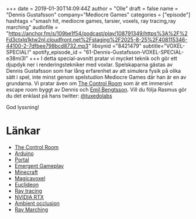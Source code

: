 +++
date = 2019-01-30T14:09:44Z
author = "Olle"
draft = false
name = "Dennis Gustafsson"
company="Mediocre Games"
categories = ["episode"]
hashtags ="smash hit, mediocre games, tarsier, voxels, ray tracing,ray marching"
audiofile = "https://anchor.fm/s/109be1f54/podcast/play/108791349/https%3A%2F%2Fd3ctxlq1ktw2nl.cloudfront.net%2Fstaging%2F2025-8-25%2F408115346-44100-2-7dfbee798bcd8732.mp3"
libsynid ="8421479"
subtitle="VOXEL-SPECIAL!"
spotify_episode_id = "61-Dennis-Gustafsson-VOXEL-SPECIAL-e38mi3l"
+++
I detta special-avsnitt pratar vi mycket teknik och gör ett djupdyk ner i renderingstekniker med voxlar. Spelskaparna gästas av Dennis Gustafsson som har lång erfarenhet av att simulera fysik på olika sätt i spel, inte minst genom spelstudion Mediocre Games där han är en av grundarna. Vi pratar även om [The Control Room](https://www.thealley.se/the-control-room/) som är ett immersivt escape room byggt av Dennis och [Emil Bengtsson](https://twitter.com/resident_emil). Vill du följa Rasmus gör du det enklast på hans twitter: [@tuxedolabs](https://twitter.com/tuxedolabs)

God lyssning!
# Länkar
* [The Control Room](https://www.thealley.se/the-control-room/)
* [Arduino](https://www.arduino.cc/)
* [Portal](https://www.youtube.com/watch?v=tax4e4hBBZc)
* [Emergent Gameplay](https://en.wikipedia.org/wiki/Emergent_gameplay)
* [Minecraft](https://www.youtube.com/watch?v=MmB9b5njVbA)
* [Magicavoxel](https://ephtracy.github.io/)
* [Euclideon](https://www.youtube.com/watch?v=00gAbgBu8R4)
* [Ray tracing](https://en.wikipedia.org/wiki/Ray_tracing_(graphics))
* [NVIDIA RTX](https://www.youtube.com/watch?v=lFnWy0Odsh8)
* [Ambient occlusion](https://en.wikipedia.org/wiki/Ambient_occlusion)
* [Ray Marching](https://en.wikipedia.org/wiki/Volume_ray_casting)


